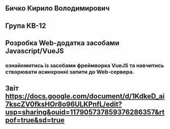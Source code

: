 ## Бичко Кирило Володимирович
## Група КВ-12
## Розробка Web-додатка засобами Javascript/VueJS
### ознайомитись із засобами фреймворка VueJS та навчитись створювати асинхронні запити до Web-сервера.
## Звіт https://docs.google.com/document/d/1KdkeD_ai7kscZV0fksHOr8o96ULKPnfL/edit?usp=sharing&ouid=117905737859376286357&rtpof=true&sd=true
